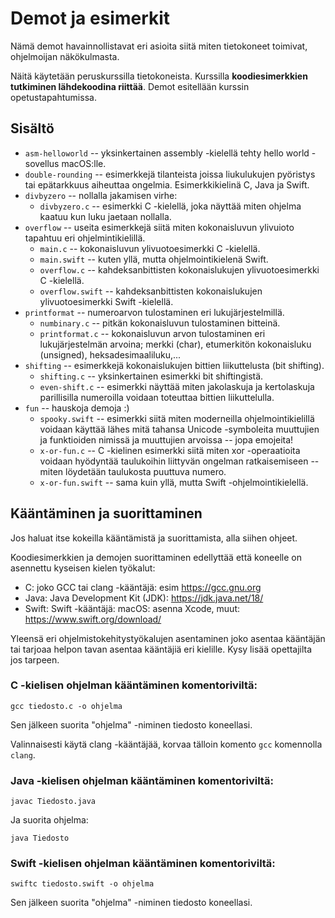 # Demot ja esimerkit

Nämä demot havainnollistavat eri asioita siitä miten tietokoneet toimivat, ohjelmoijan näkökulmasta.

Näitä käytetään peruskurssilla tietokoneista. Kurssilla **koodiesimerkkien tutkiminen lähdekoodina riittää**. Demot esitellään kurssin opetustapahtumissa. 

## Sisältö

* `asm-helloworld` -- yksinkertainen assembly -kielellä tehty hello world -sovellus macOS:lle.
* `double-rounding` -- esimerkkejä tilanteista joissa liukulukujen pyöristys tai epätarkkuus aiheuttaa ongelmia. Esimerkkikielinä C, Java ja Swift.
* `divbyzero` -- nollalla jakamisen virhe:
  * `divbyzero.c` -- esimerkki C -kielellä, joka näyttää miten ohjelma kaatuu kun luku jaetaan nollalla.
* `overflow` -- useita esimerkkejä siitä miten kokonaisluvun ylivuioto tapahtuu eri ohjelmintikielillä.
  * `main.c` -- kokonaisluvun ylivuotoesimerkki C -kielellä.
  * `main.swift` -- kuten yllä, mutta ohjelmointikielenä Swift. 
  * `overflow.c` -- kahdeksanbittisten kokonaislukujen ylivuotoesimerkki C -kielellä.
  * `overflow.swift` -- kahdeksanbittisten kokonaislukujen ylivuotoesimerkki Swift -kielellä.
* `printformat` -- numeroarvon tulostaminen eri lukujärjestelmillä.
  * `numbinary.c` -- pitkän kokonaisluvun tulostaminen bitteinä.
  * `printformat.c` -- kokonaisluvun arvon tulostaminen eri lukujärjestelmän arvoina; merkki (char), etumerkitön kokonaisluku (unsigned), heksadesimaaliluku,...
* `shifting` -- esimerkkejä kokonaislukujen bittien liikuttelusta (bit shifting).
  * `shifting.c` -- yksinkertainen esimerkki bit shiftingistä.
  * `even-shift.c` -- esimerkki näyttää miten jakolaskuja ja kertolaskuja parillisilla numeroilla voidaan toteuttaa bittien liikuttelulla.
* `fun` -- hauskoja demoja :)
  * `spooky.swift` -- esimerkki siitä miten moderneilla ohjelmointikielillä voidaan käyttää lähes mitä tahansa Unicode -symboleita muuttujien ja funktioiden nimissä ja muuttujien arvoissa -- jopa emojeita!
  * `x-or-fun.c` -- C -kielinen esimerkki siitä miten xor -operaatioita voidaan hyödyntää taulukoihin liittyvän ongelman ratkaisemiseen -- miten löydetään taulukosta puuttuva numero.
  * `x-or-fun.swift` -- sama kuin yllä, mutta Swift -ohjelmointikielellä.

## Kääntäminen ja suorittaminen

Jos haluat itse kokeilla kääntämistä ja suorittamista, alla siihen ohjeet.

Koodiesimerkkien ja demojen suorittaminen edellyttää että koneelle on asennettu kyseisen kielen työkalut:

* C: joko GCC tai clang -kääntäjä: esim https://gcc.gnu.org
* Java: Java Development Kit (JDK): https://jdk.java.net/18/
* Swift: Swift -kääntäjä: macOS: asenna Xcode, muut: https://www.swift.org/download/

Yleensä eri ohjelmistokehitystyökalujen asentaminen joko asentaa kääntäjän tai tarjoaa helpon tavan asentaa kääntäjiä eri kielille. Kysy lisää opettajilta jos tarpeen.

### C -kielisen ohjelman kääntäminen komentoriviltä:

```console
gcc tiedosto.c -o ohjelma
```

Sen jälkeen suorita "ohjelma" -niminen tiedosto koneellasi.

Valinnaisesti käytä clang -kääntäjää, korvaa tälloin komento `gcc` komennolla `clang`.

### Java -kielisen ohjelman kääntäminen komentoriviltä:

```console
javac Tiedosto.java
```
Ja suorita ohjelma:

```console
java Tiedosto
```

### Swift -kielisen ohjelman kääntäminen komentoriviltä:

```console
swiftc tiedosto.swift -o ohjelma
```

Sen jälkeen suorita "ohjelma" -niminen tiedosto koneellasi.

